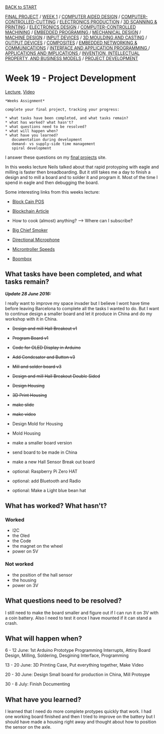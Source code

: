 [BACK to START](../)

[FINAL PROJECT](../final) / [WEEK 1](../week1) / [COMPUTER AIDED DESIGN](../week2) / [COMPUTER-CONTROLLED-CUTTING](../week3) / [ELECTRONICS PRODUCTION](../week4) / [3D SCANNING & PRINTING](../week5) / [ELECTRONICS DESIGN](../week6)  / [COMPUTER-CONTROLLED MACHINING](../week7) / [EMBEDDED PROGRAMING ](../week8) / [MECHANICAL DESIGN](../week9) / [MACHINE DESIGN](../week10) / [INPUT DEVICES](../week11) / [3D MOULDING AND CASTING](../week12) / [OUTPUT DEVICES](../week13) / [COMPOSITES](../week14) / [EMBEDDED NETWORKING & COMMUNICATIONS](../week15) / [INTERFACE AND APPLICATION PROGRAMMING ](../week16) / [APPLICATIONS AND IMPLICATIONS ](../week17) / [INVENTION, INTELLECTUAL PROPERTY, AND BUSINESS MODELS](../week18) / [PROJECT DEVELOPMENT ](../week19) 


# Week 19 - Project Development

[Lecture](http://academy.cba.mit.edu/classes/project_development/index.html), [Video](http://archive.fabacademy.org/archives/2016/master/videos/06-08/index.html)

~~~
*Weeks Assignment*

complete your final project, tracking your progress:

* what tasks have been completed, and what tasks remain? 
* what has worked? what hasn't?
* what questions need to be resolved?
* what will happen when?
* what have you learned?
   documentation during development
   demand- vs supply-side time management
   spiral development

~~~


I answer these questions on my [final projects]((../final)) site. 


In this weeks lecture Neils talked about that rapid protoyping with eagle and milling is faster then breadboarding. But it still takes me a day to finish a design and to mill a board and to solder it and program it. Most of the time I spend in eagle and then debugging the board. 

Some interesting links from this weeks lecture:

* [Block Cain POS](http://archive.fabacademy.org/archives/2016/fablabvigyanashram/students/64/index.html)
* [Blockchain Article](http://www.wired.com/insights/2015/01/block-chain-2-0/)
* How to cook (almost) anything? --> Where can I subscribe?
*  [Big Chief Smoker](http://archive.fabacademy.org/archives/2016/fablabalaska/students/991/Week%2016.html)
*  [Directional Microphone](http://archive.fabacademy.org/archives/2016/fablableon/students/104/finalproject.html)
* [Microntroller Speeds ](http://fab.cba.mit.edu/classes/865.15/people/sam.calisch/9/index.html)

* [Boombox](https://www.mattkeeter.com/projects/boombox/)





## What tasks have been completed, and what tasks remain? 

***Update 28 June 2016:***

I really want to improve my space invader but I believe I wont have time before leaving Barcelona to complete all the tasks I wanted to do. But I want to continue design a smaller board and let it produce in China and do my workshop with it in China. 


* <del>Design and mill Hall Breakout v1</del>
* <del>Program Board v1<del>
* <del>Code for OLED Display in Arduino</del>
* <del>Add Condesator and Button v3</del>
* <del>Mill and solder board v3</del>
* <del>Design and mill Hall Breakout Double Sided</del>
* <del>Design Housing</del>
* <del>3D Print Housing</del>
* <del>make slide</del> 
* <del>make video</del> 
* Design Mold for Housing
* Mold Housing
* make a smaller board version
* send board to be made in China
* make a new Hall Sensor Break out board

* optional: Raspberry Pi Zero HAT
* optional: add Bluetooth and Radio
* optional: Make a Light blue bean hat



## What has worked? What hasn't?

### Worked

* I2C
* the Oled
* the Code
* the magnet on the wheel
* power on 5V


### Not worked

* the position of the hall sensor
* the housing
* power on 3V


## What questions need to be resolved?

I still need to make the board smaller and figure out if I can run it on 3V with a coin battery. Also I need to test it once I have mounted if it can stand a crash. 


## What will happen when?


6 - 12 June: 1st Arduino Prototype Programming Interrupts, Attiny Board Design, Milling, Soldering, Desgining Interface, Programming 


13 - 20 June: 3D Printing Case, Put everything together, Make Video

20 - 30 June: Design Small board for production in China, Mill Protoype


30 - 8 July: Finish Documenting 



## What have you learned?

I learned that I need do more complete protypes quickly that work. I had one working board finished and then I tried to improve on the battery but I should have made a housing right away and thought about how to position the sensor on the axle.
 
 
 